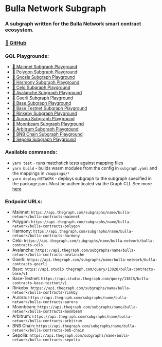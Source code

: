 # Bulla Network Subgraph

### A subgraph written for the Bulla Network smart contract ecosystem.

### [🔗 GitHub](https://github.com/bulla-network/bulla-network-subgraph)

### GQL Playgrounds:

- [🔗 Mainnet Subgraph Playground](https://thegraph.com/hosted-service/subgraph/bulla-network/bulla-contracts-mainnet)
- [🔗 Polygon Subgraph Playground](https://thegraph.com/hosted-service/subgraph/bulla-network/bulla-contracts-polygon)
- [🔗 Gnosis Subgraph Playground](https://thegraph.com/hosted-service/subgraph/bulla-network/bulla-contracts-gnosis)
- [🔗 Harmony Subgraph Playground](https://api.thegraph.com/subgraphs/name/bulla-network/bulla-contracts-harmony)
- [🔗 Celo Subgraph Playground](https://thegraph.com/hosted-service/subgraph/bulla-network/bulla-contracts-celo)
- [🔗 Avalanche Subgraph Playground](https://thegraph.com/hosted-service/subgraph/bulla-network/bulla-contracts-avalanche)
- [🔗 Goerli Subgraph Playground](https://thegraph.com/hosted-service/subgraph/bulla-network/bulla-contracts-goerli)
- [🔗 Base Subgraph Playground](https://api.studio.thegraph.com/query/13828/bulla-contracts-base/v1)
- [🔗 Base Testnet Subgraph Playground](https://api.studio.thegraph.com/query/13828/bulla-contracts-base-testnet/v1)
- [🔗 Rinkeby Subgraph Playground](https://thegraph.com/hosted-service/subgraph/bulla-network/bulla-contracts-rinkby)
- [🔗 Aurora Subgraph Playground](https://thegraph.com/hosted-service/subgraph/bulla-network/bulla-contracts-aurora)
- [🔗 Moonbeam Subgraph Playground](https://thegraph.com/hosted-service/subgraph/bulla-network/bulla-contracts-moonbeam)
- [🔗 Arbitrum Subgraph Playground](https://thegraph.com/hosted-service/subgraph/bulla-network/bulla-contracts-arbitrum)
- [🔗 BNB Chain Subgraph Playground](https://thegraph.com/hosted-service/subgraph/bulla-network/bulla-contracts-bnb-chain)
- [🔗 Sepolia Subgraph Playground](https://thegraph.com/hosted-service/subgraph/bulla-network/bulla-contracts-sepolia)

### Available commands:

- `yarn test` - runs matchstick tests against mapping files
- `yarn build` - builds wasm modules from the config in `subgraph.yaml` and the mappings in `/mappings/*`
- `yarn deploy:NETWORK` - deploys subgraph to the subgraph specified in the package.json. Must be authenticated via the Graph CLI. See more [here](https://thegraph.com/docs/en/developer/quick-start/#4-deploy-to-the-subgraph-studio)

### Endpoint URLs:

- Mainnet: `https://api.thegraph.com/subgraphs/name/bulla-network/bulla-contracts-mainnet`
- Polygon: `https://api.thegraph.com/subgraphs/name/bulla-network/bulla-contracts-polygon`
- Harmony: `https://api.thegraph.com/subgraphs/name/bulla-network/bulla-contracts-harmony`
- Celo: `https://api.thegraph.com/subgraphs/name/bulla-network/bulla-contracts-celo`
- Avalanche: `https://api.thegraph.com/subgraphs/name/bulla-network/bulla-contracts-avalanche`
- Goerli: `https://api.thegraph.com/subgraphs/name/bulla-network/bulla-contracts-goerli`
- Base: `https://api.studio.thegraph.com/query/13828/bulla-contracts-base/v1`
- Base-Testnet: `https://api.studio.thegraph.com/query/13828/bulla-contracts-base-testnet/v1`
- Rinkeby: `https://api.thegraph.com/subgraphs/name/bulla-network/bulla-contracts-rinkby`
- Aurora: `https://api.thegraph.com/subgraphs/name/bulla-network/bulla-contracts-aurora`
- Moonbeam: `https://api.thegraph.com/subgraphs/name/bulla-network/bulla-contracts-moonbeam`
- Arbitrum: `https://api.thegraph.com/subgraphs/name/bulla-network/bulla-contracts-arbitrum`
- BNB Chain: `https://api.thegraph.com/subgraphs/name/bulla-network/bulla-contracts-bnb-chain`
- Sepolia: `https://api.thegraph.com/subgraphs/name/bulla-network/bulla-contracts-sepolia`
